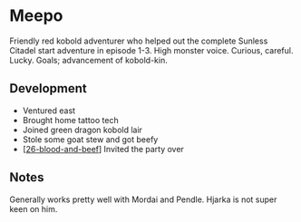 # Meepo
Friendly red kobold adventurer who helped out the complete Sunless Citadel start adventure in episode 1-3.
High monster voice. Curious, careful. Lucky. Goals; advancement of kobold-kin.

## Development
- Ventured east
- Brought home tattoo tech
- Joined green dragon kobold lair
- Stole some goat stew and got beefy
- [[26-blood-and-beef]] Invited the party over

## Notes
Generally works pretty well with Mordai and Pendle. Hjarka is not super keen on him.

[//begin]: # "Autogenerated link references for markdown compatibility"
[26-blood-and-beef]: ../recaps/26-blood-and-beef "26-blood-and-beef"
[//end]: # "Autogenerated link references"